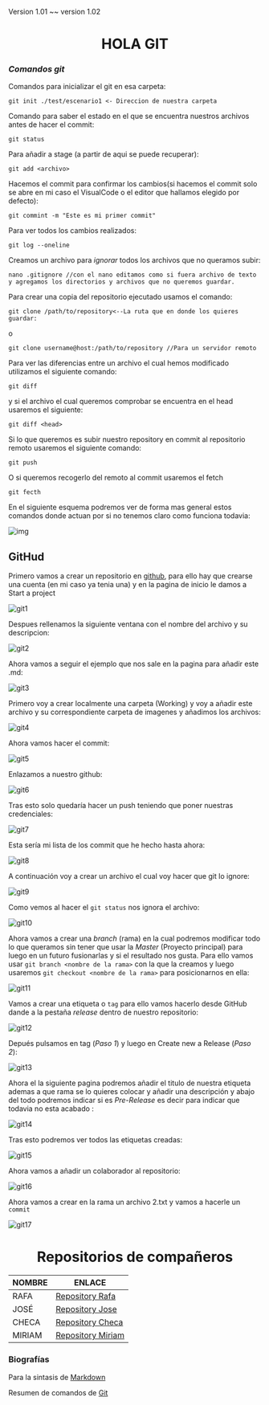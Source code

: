 




Version 1.01 ~~ version 1.02

<h1 align='center'> HOLA GIT </h1>

### *Comandos git*

Comandos para inicializar el git en esa carpeta:

    git init ./test/escenario1 <- Direccion de nuestra carpeta

Comando para saber el estado en el que se encuentra nuestros archivos antes de hacer el commit:

    git status

Para añadir a stage (a partir de aqui se puede recuperar):

    git add <archivo>
Hacemos el commit para confirmar los cambios(si hacemos el commit solo se abre en mi caso el VisualCode o el editor que hallamos elegido por defecto):

    git commint -m "Este es mi primer commit"

Para ver todos los cambios realizados:

    git log --oneline

Creamos un archivo para *ignorar* todos los archivos que no queramos subir:

	nano .gitignore //con el nano editamos como si fuera archivo de texto y agregamos los directorios y archivos que no queremos guardar. 


Para crear una copia del repositorio ejecutado usamos el comando:

	git clone /path/to/repository<--La ruta que en donde los quieres guardar:

o

    git clone username@host:/path/to/repository //Para un servidor remoto

Para ver las diferencias entre un archivo el cual hemos modificado utilizamos el siguiente comando:

    git diff 
y si el archivo el cual queremos comprobar se encuentra en el head usaremos el siguiente:

    git diff <head>

Si lo que queremos es subir nuestro repository en commit al repositorio remoto usaremos el siguiente comando:

    git push

O si queremos recogerlo del remoto al commit usaremos el fetch 

    git fecth

En el siguiente esquema podremos ver de forma mas general estos comandos donde actuan por si no tenemos claro como funciona todavia:

 
![img](http://blog.podrezo.com/wp-content/uploads/2014/09/git-operations.png)
## GitHud
Primero vamos a crear un repositorio en [github][linkg], para ello hay que crearse una cuenta (en mi caso ya tenia una) y en la pagina de inicio le damos a Start a project

[linkg]: https://github.com/

![git1](https://github.com/Kvedulfr/Kvedulfr/blob/master/Imagenes/git1.png)

Despues rellenamos la siguiente ventana con el nombre del archivo y su descripcion:

![git2](https://github.com/Kvedulfr/Kvedulfr/blob/master/Imagenes/git2.png)

Ahora vamos a seguir el ejemplo que nos sale en la pagina para añadir este .md:

![git3](https://github.com/Kvedulfr/Kvedulfr/blob/master/Imagenes/git3.png)

Primero voy a crear localmente una carpeta (Working) y voy a añadir este archivo y su correspondiente carpeta de imagenes y añadimos los archivos:

![git4](https://github.com/Kvedulfr/Kvedulfr/blob/master/Imagenes/git4.png)

Ahora vamos hacer el commit: 

![git5](https://github.com/Kvedulfr/Kvedulfr/blob/master/Imagenes/git5.png)

Enlazamos a nuestro github:

![git6](https://github.com/Kvedulfr/Kvedulfr/blob/master/Imagenes/git6.png)

Tras esto solo quedaría hacer un push teniendo que poner nuestras credenciales:

![git7](https://github.com/Kvedulfr/Kvedulfr/blob/master/Imagenes/git7.png)

Esta sería mi lista de los commit que he hecho hasta ahora:

![git8](https://github.com/Kvedulfr/Kvedulfr/blob/master/Imagenes/git8.png)

A continuación voy a crear un archivo el cual voy hacer que git lo ignore:

![git9](https://github.com/Kvedulfr/Kvedulfr/blob/master/Imagenes/git9.png)

Como vemos al hacer el ```git status``` nos ignora el archivo:

![git10](https://github.com/Kvedulfr/Kvedulfr/blob/master/Imagenes/git10.png)

Ahora vamos a crear una *branch* (rama) en la cual podremos modificar todo lo que queramos sin tener que usar la *Master* (Proyecto principal) para luego en un futuro fusionarlas y si el resultado nos gusta.
Para ello vamos usar ```git branch <nombre de la rama>``` con la que la creamos y luego usaremos ```git checkout <nombre de la rama>``` para posicionarnos en ella:

![git11](https://github.com/Kvedulfr/Kvedulfr/blob/master/Imagenes/git11.png)

Vamos a crear una etiqueta o ```tag``` para ello vamos hacerlo desde GitHub dande a la pestaña *release* dentro de nuestro repositorio:

![git12](https://github.com/Kvedulfr/Kvedulfr/blob/master/Imagenes/git12.png)

Depués pulsamos en tag (*Paso 1*) y luego en Create new a Release (*Paso 2*):

![git13](https://github.com/Kvedulfr/Kvedulfr/blob/master/Imagenes/git13.png)

Ahora el la siguiente pagina podremos añadir el titulo de nuestra etiqueta ademas a que rama se lo quieres colocar y añadir una descripción y abajo del todo podremos indicar si es *Pre-Release* es decir para indicar que todavia no esta acabado :

![git14](https://github.com/Kvedulfr/Kvedulfr/blob/master/Imagenes/git14.png)

Tras esto podremos ver todos las etiquetas creadas:

![git15](https://github.com/Kvedulfr/Kvedulfr/blob/master/Imagenes/git15.png)

Ahora vamos a añadir un colaborador al repositorio:

![git16](https://github.com/Kvedulfr/Kvedulfr/blob/master/Imagenes/git16.png)

Ahora vamos a crear en la rama un archivo 2.txt y vamos a hacerle un `commit`

![git17](https://github.com/Kvedulfr/Kvedulfr/blob/master/Imagenes/git17.png)



<h1 align=center>Repositorios de compañeros</h1>

NOMBRE | ENLACE
--|--
RAFA | [Repository Rafa][rafa]
JOSÉ | [Repository Jose][jose]
CHECA | [Repository Checa][checa]
MIRIAM | [Repository Miriam][miriam]

[rafa]: https://github.com/RuFFuS4/campusciff
[checa]: https://github.com/nitreer/campusciff
[jose]: https://github.com/campusciff-Vivinh0
[miriam]: https://github.com/MIRIAM-GIT/campusciff



### Biografías

Para la sintasis de [Markdown](https://markdown.es/sintaxis-markdown/)

Resumen de comandos de [Git](https://rogerdudler.github.io/git-guide/index.es.html)
